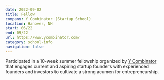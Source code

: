 ```yaml
---
date: 2022-09-02
title: Fellow
company: Y Combinator (Startup School)
location: Hanover, NH
start: 06/22
end: 09/22
url: https://www.ycombinator.com/
category: school-info
navigation: false
---
```


Participated in a 10-week summer fellowship organized
by [Y Combinator][yc] that engages current and aspiring startup founders
with experienced founders and investors
to cultivate a strong acumen for entrepreneurship.



[yc]: https://www.ycombinator.com/
